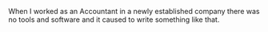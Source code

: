 When I worked as an  Accountant in a newly established company there was no tools and software and it caused to write something like that.
